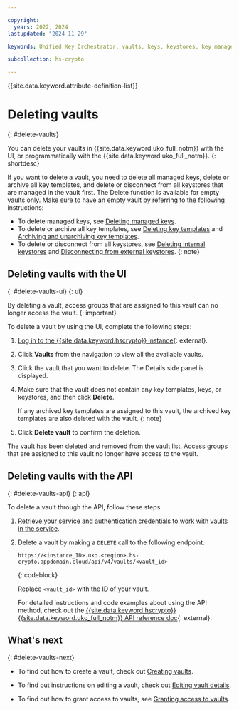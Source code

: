 ```yaml
---

copyright:
  years: 2022, 2024
lastupdated: "2024-11-29"

keywords: Unified Key Orchestrator, vaults, keys, keystores, key management, UKO

subcollection: hs-crypto

---
```


{{site.data.keyword.attribute-definition-list}}





# Deleting vaults
{: #delete-vaults}

You can delete your vaults in {{site.data.keyword.uko_full_notm}} with the UI, or programmatically with the {{site.data.keyword.uko_full_notm}}.
{: shortdesc}

 
If you want to delete a vault, you need to delete all managed keys, delete or archive all key templates, and delete or disconnect from all keystores that are managed in the vault first. The Delete function is available for empty vaults only. Make sure to have an empty vault by referring to the following instructions:  
- To delete managed keys, see [Deleting managed keys](/docs/hs-crypto?topic=hs-crypto-delete-managed-keys&interface=ui).
- To delete or archive all key templates, see [Deleting key templates](/docs/hs-crypto?topic=hs-crypto-delete-template&interface=ui) and [Archiving and unarchiving key templates](/docs/hs-crypto?topic=hs-crypto-archive-template&interface=ui). 
- To delete or disconnect from all keystores, see [Deleting internal keystores](/docs/hs-crypto?topic=hs-crypto-delete-internal-keystores) and [Disconnecting from external keystores](/docs/hs-crypto?topic=hs-crypto-disconnect-external-keystores). 
{: note}


## Deleting vaults with the UI
{: #delete-vaults-ui}
{: ui}

 
By deleting a vault, access groups that are assigned to this vault can no longer access the vault.
{: important}

To delete a vault by using the UI, complete the following steps:

1. [Log in to the {{site.data.keyword.hscrypto}} instance](https://cloud.ibm.com/login){: external}.
2. Click **Vaults** from the navigation to view all the available vaults.
3. Click the vault that you want to delete. The Details side panel is displayed.
4. Make sure that the vault does not contain any key templates, keys, or keystores, and then click **Delete**.
    
     
    If any archived key templates are assigned to this vault, the archived key templates are also deleted with the vault. 
    {: note}
    
5. Click **Delete vault** to confirm the deletion.

The vault has been deleted and removed from the vault list. Access groups that are assigned to this vault no longer have access to the vault.


## Deleting vaults with the API
{: #delete-vaults-api}
{: api}

To delete a vault through the API, follow these steps:

1. [Retrieve your service and authentication credentials to work with vaults in the service](/docs/hs-crypto?topic=hs-crypto-set-up-uko-api).
   
2. Delete a vault by making a `DELETE` call to the following endpoint.

    

    ```
    https://<instance_ID>.uko.<region>.hs-crypto.appdomain.cloud/api/v4/vaults/<vault_id>
    
    ```
    {: codeblock}

    Replace `<vault_id>` with the ID of your vault.

    For detailed instructions and code examples about using the API method, check out the [{{site.data.keyword.hscrypto}} {{site.data.keyword.uko_full_notm}} API reference doc](/apidocs/uko#delete-vault){: external}.



## What's next
{: #delete-vaults-next}

- To find out how to create a vault, check out [Creating vaults](/docs/hs-crypto?topic=hs-crypto-create-vaults).
  
- To find out instructions on editing a vault, check out [Editing vault details](/docs/hs-crypto?topic=hs-crypto-edit-vaults).
  
- To find out how to grant access to vaults, see [Granting access to vaults](/docs/hs-crypto?topic=hs-crypto-grant-access-vaults).
